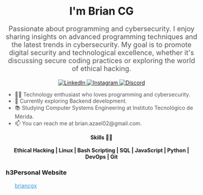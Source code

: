 <!-- Header -->

<!-- Name and Introduction -->
<h1 align="center";>I'm Brian CG</h1>

<p align="center" style="color: #555; font-size: 18px;">Passionate about programming and cybersecurity. I enjoy sharing insights on advanced programming techniques and the latest trends in cybersecurity. My goal is to promote digital security and technological excellence, whether it's discussing secure coding practices or exploring the world of ethical hacking.</p>

<!-- Social Media Links -->
<p align="center">
    <a href="https://www.linkedin.com/in/briancgx">
        <img src="https://img.shields.io/badge/LinkedIn-0077B5?style=for-the-badge&logo=linkedin&logoColor=white" alt="LinkedIn">
    </a>
    <a href="https://www.instagram.com/briancgx/">
        <img src="https://img.shields.io/badge/Instagram-E4405F?style=for-the-badge&logo=instagram&logoColor=white" alt="Instagram">
    </a>
    <a href="https://discordapp.com/users/516485090659008512">
        <img src="https://img.shields.io/badge/Discord-5865F2?style=for-the-badge&logo=discord&logoColor=white" alt="Discord">
    </a>
</p>

<!-- About Me -->

<ul>
  <li style="color: #555;">👩‍💻 Technology enthusiast who loves programming and cybersecurity.</li>
  <li style="color: #555;">🌱 Currently exploring Backend development.</li>
  <li style="color: #555;">📚 Studying Computer Systems Engineering at Instituto Tecnológico de Mérida.</li>
  <li style="color: #555;">📫 You can reach me at brian.azael02@gmail.com.</li>
</ul>

<p align="center">
    <b>
        Skills 👨‍💻 <br><br>
        Ethical Hacking | Linux | Bash Scripting | SQL | JavaScript | Python | DevOps | Git
    </b>
</p>
<!-- Social Media Links -->
<h3>h3Personal Website</h3>

<ul>
  <a href="https://briancgx.github.io" style="color: #3498db;">briancgx</a></li>
</ul>

